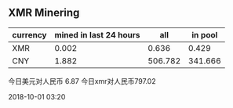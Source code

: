 ## XMR Minering

|currency|mined in last 24 hours|all|in pool|
|---|---|---|---|
|XMR|0.002|0.636|0.429|
|CNY|1.882|506.782|341.666|

今日美元对人民币 6.87	今日xmr对人民币797.02


2018-10-01 03:20